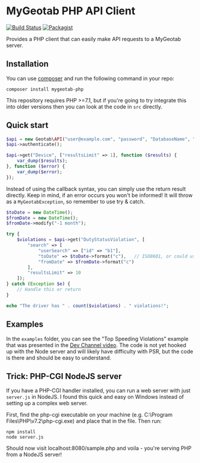MyGeotab PHP API Client
======================

[![Build Status](https://travis-ci.org/Geotab/mygeotab-php.svg?branch=master)](https://travis-ci.org/Geotab/mygeotab-php)
[![Packagist](https://img.shields.io/packagist/dm/geotab/mygeotab-php.svg)](https://packagist.org/packages/geotab/mygeotab-php)

Provides a PHP client that can easily make API requests to a MyGeotab server.


Installation
------------
You can use [composer](https://getcomposer.org/) and run the following command in your repo:

```
composer install mygeotab-php
```

This repository requires PHP >=7.1, but if you're going to try integrate this into older versions
then you can look at the code in `src` directly.

Quick start
------------

```php
$api = new Geotab\API("user@example.com", "password", "DatabaseName", "my.geotab.com");
$api->authenticate();

$api->get("Device", ["resultsLimit" => 1], function ($results) {
    var_dump($results);
}, function ($error) {
    var_dump($error);
});
```

Instead of using the callback syntax, you can simply use the return result directly. Keep in mind, if an error occurs you won't be informed! It will throw as a `MyGeotabException`, so remember to use try & catch.

```php
$toDate = new DateTime();
$fromDate = new DateTime();
$fromDate->modify("-1 month");

try {
    $violations = $api->get("DutyStatusViolation", [
        "search" => [
            "userSearch" => ["id" => "b1"],
            "toDate" => $toDate->format("c"),   // ISO8601, or could use "2018-11-03 00:53:29.370134"
            "fromDate" => $fromDate->format("c")
        ],
        "resultsLimit" => 10
    ]);
} catch (Exception $e) {
    // Handle this or return
}

echo "The driver has " . count($violations) . " violations!";
```

Examples
------------
In the `examples` folder, you can see the "Top Speeding Violations" example that was presented in the [Dev Channel video](https://www.geotab.com/video/mygeotab-php-api-client/). The code is not yet hooked up with the Node server and will likely
have difficulty with PSR, but the code is there and should be easy to understand.

Trick: PHP-CGI NodeJS server
------------
If you have a PHP-CGI handler installed, you can run a web server with
just `server.js` in NodeJS. I found this quick and easy on Windows instead of setting up a complex web server.

First, find the php-cgi executable on your machine (e.g. C:\Program Files\PHP\v7.2\php-cgi.exe) and place that in the file. Then run:

```
npm install
node server.js
```

Should now visit localhost:8080/sample.php and voila - you're serving PHP from a NodeJS server!